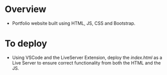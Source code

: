 # Overview
- Portfolio website built using HTML, JS, CSS and Bootstrap.

# To deploy
- Using VSCode and the LiveServer Extension, deploy the _index.html_ as a Live Server to ensure correct functionality from both the HTML and the JS.
